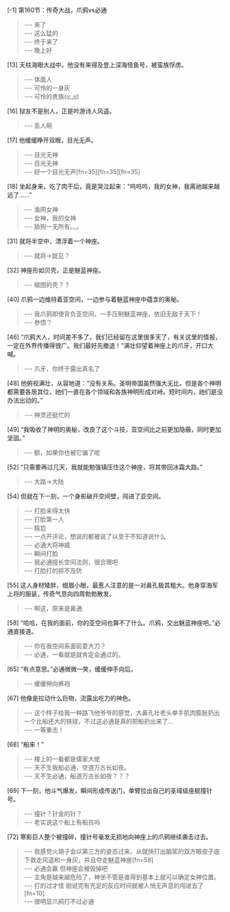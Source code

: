 
[-1] 第160节：传奇大战，爪鸦vs必通
>--- 来了<br>
>--- 这么猛的<br>
>--- 终于来了<br>
>--- 晚上好<br>

[13] 天柱海眼大战中，他没有来得及登上深海怪鱼号，被蛮族俘虏。
>--- 体面人<br>
>--- 可怜的一身灰<br>
>--- 可怜的贵族(ಥ_ಥ)<br>

[16] 狱友不是别人，正是吟游诗人风遥。
>--- 丢人啊<br>

[17] 他缓缓睁开双眼，目光无声。
>--- 目光无神<br>
>--- 目光无神<br>
>--- 好一个目光无声[fn=35][fn=35][fn=35]<br>

[18] 坐起身来，吃了肉干后，竟是哭泣起来：“呜呜呜，我的女神，我离祂越来越远了……”
>--- 渔网女神<br>
>--- 女神，我的女神<br>
>--- 舔狗一无所有。。。<br>

[31] 就将半空中，漂浮着一个神座。
>--- 就将->就见？<br>

[32] 神座形如贝壳，正是魅蓝神座。
>--- 椒图的壳？？<br>

[40] 爪鸦一边维持着亚空间，一边参与着魅蓝神座中蕴含的奥秘。
>--- 我爪鸦即使背负亚空间，一手压制魅蓝神座，依旧无敌于天下！<br>
>--- 参悟？<br>

[46] “爪鸦大人，时间差不多了。我们已经留在这里很多天了，有关这里的情报，一定在外界传播得很广。我们最好先撤退！”满壮仰望着神座上的爪牙，开口大喊。
>--- 爪牙，你终于露出真名了<br>

[48] 他俯视满壮，从容地道：“没有关系。圣明帝国虽然强大无比，但是各个神明都需要各居其位，祂们一直在各个领域和各族神明形成对峙。短时间内，祂们是没办法出动的。”
>--- 神灵还挺忙的<br>

[49] “我吸收了神明的奥秘，改良了这个斗技，亚空间比之前更加隐蔽，同时更加坚固。”
>--- 额，如果你也被它骗了呢<br>

[52] “只需要再过几天，我就能勉强镇压住这个神座，将其带回冰霜大路。”
>--- 大路->大陆<br>

[54] 但就在下一刻，一个身影破开空间壁，闯进了亚空间。
>--- 打脸来得太快<br>
>--- 打脸第一人<br>
>--- 尴尬<br>
>--- 一点开评论，想说的都被说了以至于不知道说什么<br>
>--- 必通大将神威<br>
>--- 瞬间打脸<br>
>--- 我必通擅长空间法则，很合理吧<br>
>--- 打脸打的猝不及防<br>

[55] 这人身材矮胖，细眉小眼，最惹人注意的是一对鼻孔极其粗大。他身穿海军上将的服装，传奇气息向四周勃勃散发。
>--- 啊这，原来是鼻通<br>

[58] “哈哈，在我的面前，你的亚空间也算不了什么。爪鸦，交出魅蓝神座吧。”必通直接道。
>--- 你在我空间系面前耍大刀？<br>
>--- 必通，一看就是就肯定会通过的。<br>

[65] “有点意思。”必通微微一笑，缓缓伸手向后。
>--- 缓缓伸向裤裆<br>

[67] 他像是拉动什么巨物，流露出吃力的神色。
>--- 这个样子给我一种路飞他爷爷的感觉，大鼻孔壮老头单手肌肉膨胀扔出一个比船还大的铁球，不过这必通是真的把船扔出来了…<br>
>--- 一等重击！<br>

[68] “船来！”
>--- 楼上的一看都是儒家大佬<br>
>--- 天不生我船必通，空道万古长如夜。<br>
>--- 天不生必通，船道万古长如夜？？？<br>

[69] 下一刻，他斗气爆发，瞬间形成传送门，单臂拉出自己的圣域级座舰撞针号。
>--- 撞针？针金的针？<br>
>--- 老实说这个船上有船员吗<br>

[72] 寒影巨人整个被撞碎，撞针号毫发无损地向神座上的爪鸦继续袭击过去。
>--- 我感觉火胡子会以第三方的姿态过来，从就快打出脑浆的双方眼皮子底下救走风遥和一身灰，并且夺走魅蓝神座[fn=58]<br>
>--- 必通会赢 但神座会被毁掉吧<br>
>--- 主角是越来越危险了，神坐不管是谁得到基本上就可以确定女神位置。<br>
>--- 打的过才怪 刚说完有充足的反应时间就被人悄无声息的闯进去了[fn=10]<br>
>--- 很明显爪鸦打不过必通<br>
